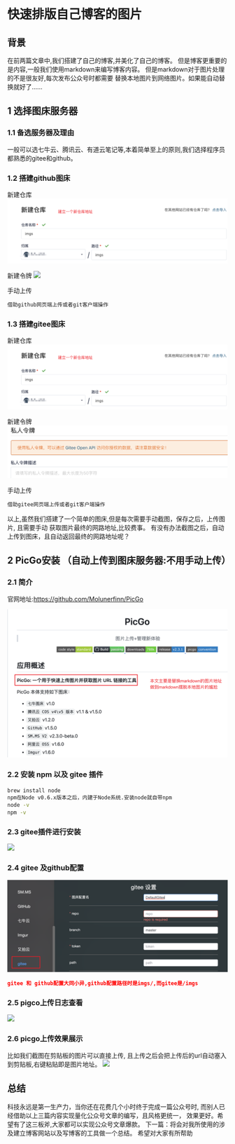 # 快速排版自己博客的图片
## 背景
在前两篇文章中,我们搭建了自己的博客,并美化了自己的博客。
但是博客更重要的是内容,一般我们使用markdown来编写博客内容。
但是markdown对于图片处理的不是很友好,每次发布公众号时都需要
替换本地图片到网络图片。如果能自动替换就好了......

## 1 选择图床服务器
### 1.1 备选服务器及理由
一般可以选七牛云、腾讯云、有道云笔记等,本着简单至上的原则,我们选择程序员
都熟悉的gitee和github。

### 1.2 搭建github图床
新建仓库
![](https://raw.githubusercontent.com/yufanrich/yufanimgs/master/img/001.png)

新建令牌
![](https://raw.githubusercontent.com/yufanrich/yufanimgs/master/img/20240205144742.png)

手动上传
```bash
借助github网页端上传或者git客户端操作
```

### 1.3 搭建gitee图床
新建仓库
![](https://raw.githubusercontent.com/yufanrich/yufanimgs/master/img/001.png)

新建令牌
![](https://raw.githubusercontent.com/yufanrich/yufanimgs/master/img/002gitee%E7%94%9F%E6%88%90%E4%BB%A4%E7%89%8C.png)

手动上传
```bash
借助gitee网页端上传或者git客户端操作
```

以上,虽然我们搭建了一个简单的图床,但是每次需要手动截图，保存之后，上传图片,
且需要手动 获取图片最终的网路地址,比较费事。
有没有办法截图之后，自动上传到图床，且自动返回最终的网路地址呢？

## 2 PicGo安装 （自动上传到图床服务器:不用手动上传）
### 2.1 简介
官网地址:https://github.com/Molunerfinn/PicGo

![](https://github.com/yufanrich/yufanimgs/blob/master/img/003piggo%E7%AE%80%E4%BB%8B.png?raw=true)

### 2.2 安装 npm 以及 gitee 插件
```bash
brew install node
npm在Node v0.6.x版本之后，内建于Node系统.安装node就自带npm
node -v 
npm -v 
```
### 2.3 gitee插件进行安装
![](https://raw.githubusercontent.com/yufanrich/yufanimgs/master/img/004.png)

### 2.4 gitee 及github配置
![](https://raw.githubusercontent.com/yufanrich/yufanimgs/master/img/005%E5%AE%89%E8%A3%85%E6%8F%92%E4%BB%B6%E5%90%8E%E9%87%8D%E5%90%AF.png)

```json
gitee 和 github配置大同小异,github配置路径时是imgs/,而gitee是/imgs
```

### 2.5 pigco上传日志查看
![](https://raw.githubusercontent.com/yufanrich/yufanimgs/master/img/20240205150009.png)

### 2.6 picgo上传效果展示
比如我们截图在剪贴板的图片可以直接上传,
且上传之后会把上传后的url自动塞入到剪贴板,右键粘贴即是图片地址。
![](https://raw.githubusercontent.com/yufanrich/yufanimgs/master/img/20240205150123.png)

## 总结
科技永远是第一生产力，当你还在花费几个小时终于完成一篇公众号时,
而别人已经借助以上三篇内容实现量化公众号文章的编写，且风格更统一，
效果更好。希望有了这三板斧,大家都可以实现公众号文章爆款。
下一篇：将会对我所使用的涉及建立博客网站以及写博客的工具做一个总结。
希望对大家有所帮助


